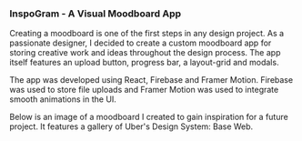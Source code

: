 ### InspoGram - A Visual Moodboard App 

Creating a moodboard is one of the first steps in any design project. As a passionate designer, I decided to create a custom moodboard app for storing creative work and ideas throughout the design process. The app itself features an upload button, progress bar, a layout-grid and modals. 

The app was developed using React, Firebase and Framer Motion. Firebase was used to store file uploads and Framer Motion was used to integrate smooth animations in the UI.

Below is an image of a moodboard I created to gain inspiration for a future project. It features a gallery of Uber's Design System: Base Web. 

